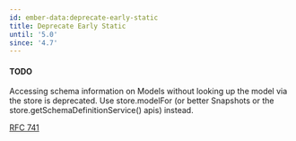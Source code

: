 ```yaml
---
id: ember-data:deprecate-early-static
title: Deprecate Early Static
until: '5.0'
since: '4.7'
---
```


#### TODO

Accessing schema information on Models without looking up the model via the store is deprecated.
Use store.modelFor (or better Snapshots or the store.getSchemaDefinitionService() apis) instead.

[RFC 741](https://rfcs.emberjs.com/id/0741-ember-data-deprecate-model-static-field-access-without-lookup)
